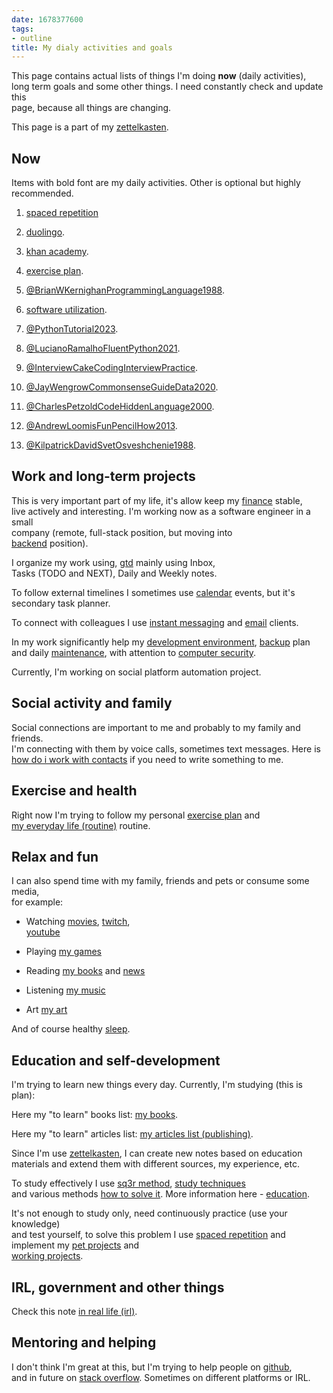 ```yaml
---
date: 1678377600
tags:
- outline
title: My dialy activities and goals
---
```

   
This page contains actual lists of things I'm doing **now** (daily activities),   
long term goals and some other things. I need constantly check and update this   
page, because all things are changing.   
   
This page is a part of my [zettelkasten](./zettelkasten.md).   
   
## Now   
   
Items with bold font are my daily activities. Other is optional but highly   
recommended.   
   
1. [spaced repetition](./spaced%20repetition.md)   
   
2. [duolingo](./duolingo.md).   
   
3. [khan academy](./khan%20academy.md).   
   
4. [exercise plan](./exercise%20plan.md).   
   
5. [@BrianWKernighanProgrammingLanguage1988](./%40BrianWKernighanProgrammingLanguage1988.md).   
   
6. [software utilization](./my%20awesome%20software%20list.md).   
   
7. [@PythonTutorial2023](./%40PythonTutorial2023.md).   
   
8. [@LucianoRamalhoFluentPython2021](./%40LucianoRamalhoFluentPython2021.md).   
   
9. [@InterviewCakeCodingInterviewPractice](./%40InterviewCakeCodingInterviewPractice.md).   
   
10. [@JayWengrowCommonsenseGuideData2020](./%40JayWengrowCommonsenseGuideData2020.md).   
   
11. [@CharlesPetzoldCodeHiddenLanguage2000](./%40CharlesPetzoldCodeHiddenLanguage2000.md).   
   
12. [@AndrewLoomisFunPencilHow2013](./%40AndrewLoomisFunPencilHow2013.md).   
   
13. [@KilpatrickDavidSvetOsveshchenie1988](./%40KilpatrickDavidSvetOsveshchenie1988.md).   
   
## Work and long-term projects   
   
This is very important part of my life, it's allow keep my [finance](./finance.md) stable,   
live actively and interesting. I'm working now as a software engineer in a small   
company (remote, full-stack position, but moving into   
[backend](./my%20backend%20developer%20roadmap.md) position).   
   
I organize my work using, [gtd](./getting%20things%20done%20%28gtd%29.md) mainly using Inbox,   
Tasks (TODO and NEXT), Daily and Weekly notes.   
   
To follow external timelines I sometimes use [calendar](./calendar.md) events, but it's   
secondary task planner.   
   
To connect with colleagues I use [instant messaging](./instant%20messaging.md) and [email](./email.md) clients.   
   
In my work significantly help my [development environment](./development%20environment.md), [backup](./backup.md) plan   
and daily [maintenance](./maintenance.md), with attention to [computer security](./computer%20security.md).   
   
Currently, I'm working on social platform automation project.   
   
## Social activity and family   
   
Social connections are important to me and probably to my family and friends.   
I'm connecting with them by voice calls, sometimes text messages. Here is   
[how do i work with contacts](./how%20do%20i%20work%20with%20contacts.md) if you need to write something to me.   
   
## Exercise and health   
   
Right now I'm trying to follow my personal [exercise plan](./exercise%20plan.md) and   
[my everyday life (routine)](./my%20everyday%20life%20%28routine%29.md) routine.   
   
## Relax and fun   
   
I can also spend time with my family, friends and pets or consume some media,   
for example:   
   
   
- Watching [movies](./my%20watched%20movies.md), [twitch](./twitch%20%28service%29.md),   
  [youtube](./youtube.md)   
   
- Playing [my games](./my%20games.md)   
- Reading [my books](./my%20books.md) and [news](./news.md)   
- Listening [my music](./my%20music.md)   
- Art [my art](./my%20art.md)   
   
And of course healthy [sleep](./sleep.md).   
   
## Education and self-development   
   
I'm trying to learn new things every day. Currently, I'm studying (this is   
plan):   
   
Here my "to learn" books list: [my books](./my%20books.md).   
   
Here my "to learn" articles list: [my articles list (publishing)](./my%20articles%20list%20%28publishing%29.md).   
   
Since I'm use [zettelkasten](./zettelkasten.md), I can create new notes based on education   
materials and extend them with different sources, my experience, etc.   
   
To study effectively I use [sq3r method](./sq3r%20method.md), [study techniques](./how%20to%20study.md)   
and various methods [how to solve it](./how%20to%20solve%20it.md). More information here - [education](./education.md).   
   
It's not enough to study only, need continuously practice (use your knowledge)   
and test yourself, to solve this problem I use [spaced repetition](./spaced%20repetition.md) and   
implement my [pet projects](./my%20pet%20projects.md) and   
[working projects](./work%20%28human%20activity%29.md).   
   
## IRL, government and other things   
   
Check this note [in real life (irl)](./in%20real%20life%20%28irl%29.md).   
   
## Mentoring and helping   
   
I don't think I'm great at this, but I'm trying to help people on [github](./github.md),   
and in future on [stack overflow](./stack%20overflow.md). Sometimes on different platforms or IRL.